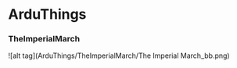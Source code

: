 # ArduThings
### TheImperialMarch
![alt tag](ArduThings/TheImperialMarch/The Imperial March_bb.png)
